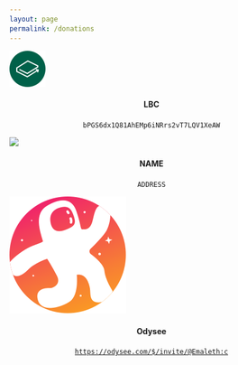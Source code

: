```yaml
---
layout: page
permalink: /donations
---
```

<div class="FlexWrap">
  <div class="card">
    <img class="icon" src="/assets/img/crypto/lbc.svg">
    <div class="container">
      <h4 style="text-align:center"><b>LBC</b></h4>
      <p style="text-align:center"><code>bPGS6dx1Q81AhEMp6iNRrs2vT7LQV1XeAW</code></p>
    </div>
  </div>

  <div class="card">
    <img class="icon" src="ICON">
    <div class="container">
      <h4 style="text-align:center"><b>NAME</b></h4>
      <p style="text-align:center"><code>ADDRESS</code></p>
    </div>
  </div>
</div>

<div class="FlexWrap">
  <div class="card">
    <img class="icon" src="/assets/img/Odysee.svg">
    <div class="container">
      <h4 style="text-align:center"><b>Odysee</b></h4>
      <p style="text-align:center"><a href="https://odysee.com/$/invite/@Emaleth:c"><code>https://odysee.com/$/invite/@Emaleth:c</code></a></p>
    </div>
  </div>
</div>

